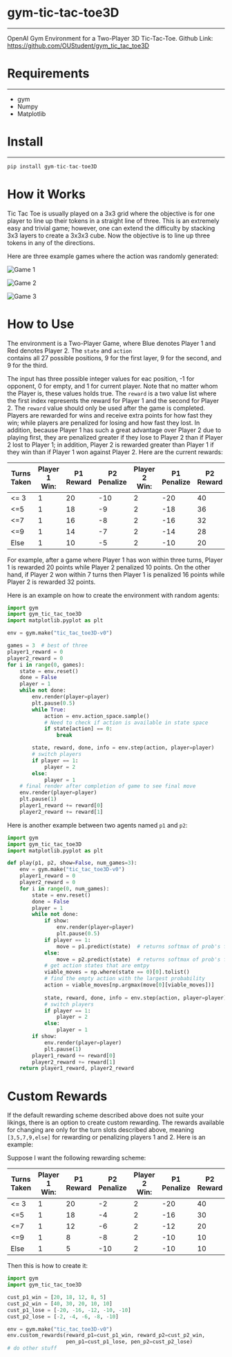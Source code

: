# gym-tic-tac-toe3D
-------------------
OpenAI Gym Environment for a Two-Player 3D Tic-Tac-Toe.
Github Link: https://github.com/OUStudent/gym_tic_tac_toe3D

# Requirements
----------------
- gym
- Numpy
- Matplotlib

# Install
----------------------
```python
pip install gym-tic-tac-toe3D
```
# How it Works
Tic Tac Toe is usually played on a 3x3 grid where the objective is for one player to line up their tokens in a straight 
line of three. This is an extremely easy and trivial game; however, one can extend the difficulty by stacking 3x3 layers 
to create a 3x3x3 cube. Now the objective is to line up three tokens in any of the directions. 

Here are three example games where the action was randomly generated:

![Game 1](ex1.gif)

![Game 2](ex2.gif)

![Game 3](ex3.gif)

# How to Use

The environment is a Two-Player Game, where Blue denotes Player 1 and Red denotes Player 2. The `state` and `action`  
contains all 27 possible positions, 9 for the first layer, 9 for the second, and 9 for the third.

The input has three possible integer values for eac position, -1 for opponent, 0 for empty, and 1 for current player. 
Note that no matter whom the Player is, these values holds true. The `reward` is a two value list where the first index 
represents the reward for Player 1 and the second for Player 2. The `reward` value should only be used after the game is 
completed. Players are rewarded for wins and receive extra points for how fast they win; while players are penalized for 
losing and how fast they lost. In addition, because Player 1 has such a great advantage over Player 2 due to playing first,
they are penalized greater if they lose to Player 2 than if Player 2 lost to Player 1; in addition, Player 2 is rewarded
greater than Player 1 if they win than if Player 1 won against Player 2. Here are the current rewards:

| Turns Taken  | Player 1 Win:  | P1 Reward  | P2 Penalize  | Player 2 Win:  | P1 Penalize | P2 Reward |
|---|---|---|---|---|---|---|
| <= 3  | 1   |  20 | -10  | 2  | -20|     40 |
| <=5  |  1 |  18 |  -9 |  2 |   -18 | 36  |
| <=7  |  1 |  16 |  -8 |  2 |   -16 |  32 |
| <=9  |  1 |  14 | -7  |  2 |  -14  |  28 |
| Else  | 1  | 10  |  -5 | 2  |  -10  |  20 |

For example, after a game where Player 1 has won within three turns, Player 1 is rewarded 20 points while Player 2 penalized
10 points. On the other hand, if Player 2 won within 7 turns then Player 1 is penalized 16 points while Player 2 is 
rewarded 32 points. 

Here is an example on how to create the environment with random agents:

```python
import gym
import gym_tic_tac_toe3D
import matplotlib.pyplot as plt

env = gym.make("tic_tac_toe3D-v0")

games = 3  # best of three
player1_reward = 0
player2_reward = 0
for i in range(0, games):
    state = env.reset()
    done = False
    player = 1
    while not done:
        env.render(player=player)
        plt.pause(0.5)
        while True:
            action = env.action_space.sample()
            # Need to check if action is available in state space
            if state[action] == 0:
                break

        state, reward, done, info = env.step(action, player=player)
        # switch players
        if player == 1:
            player = 2
        else:
            player = 1
    # final render after completion of game to see final move
    env.render(player=player)
    plt.pause(1)
    player1_reward += reward[0]
    player2_reward += reward[1]
```

Here is another example between two agents named `p1` and `p2`:

```python
import gym
import gym_tic_tac_toe3D
import matplotlib.pyplot as plt

def play(p1, p2, show=False, num_games=3):
    env = gym.make("tic_tac_toe3D-v0")
    player1_reward = 0
    player2_reward = 0
    for i in range(0, num_games):
        state = env.reset()
        done = False
        player = 1
        while not done:
            if show:
                env.render(player=player)
                plt.pause(0.5)
            if player == 1:
                move = p1.predict(state)  # returns softmax of prob's for all 27 possible actions
            else:
                move = p2.predict(state)  # returns softmax of prob's for all 27 possible actions
            # get action states that are emtpy
            viable_moves = np.where(state == 0)[0].tolist()
            # find the empty action with the largest probability
            action = viable_moves[np.argmax(move[0][viable_moves])]
            
            state, reward, done, info = env.step(action, player=player)
            # switch players
            if player == 1:
                player = 2
            else:
                player = 1
        if show:
            env.render(player=player)
            plt.pause(1)
        player1_reward += reward[0]
        player2_reward += reward[1]
    return player1_reward, player2_reward
```

# Custom Rewards

If the default rewarding scheme described above does not suite your likings, there is an option to create custom
rewarding. The rewards available for changing are only for the turn slots described above, meaning `[3,5,7,9,else]` for 
rewarding or penalizing players 1 and 2. Here is an example:

Suppose I want the following rewarding scheme:

| Turns Taken  | Player 1 Win:  | P1 Reward  | P2 Penalize  | Player 2 Win:  | P1 Penalize | P2 Reward |
|---|---|---|---|---|---|---|
| <= 3  | 1   |  20 | -2  | 2  | -20|     40 |
| <=5  |  1 |  18 |  -4 |  2 |   -16 | 30  |
| <=7  |  1 |  12 |  -6 |  2 |   -12 |  20 |
| <=9  |  1 |  8 | -8  |  2 |  -10  |  10 |
| Else  | 1  | 5  |  -10 | 2  |  -10  |  10 |

Then this is how to create it:

```python
import gym
import gym_tic_tac_toe3D

cust_p1_win = [20, 18, 12, 8, 5]
cust_p2_win = [40, 30, 20, 10, 10]
cust_p1_lose = [-20, -16, -12, -10, -10]
cust_p2_lose = [-2, -4, -6, -8, -10]

env = gym.make("tic_tac_toe3D-v0")
env.custom_rewards(reward_p1=cust_p1_win, reward_p2=cust_p2_win,
                   pen_p1=cust_p1_lose, pen_p2=cust_p2_lose)
# do other stuff
```